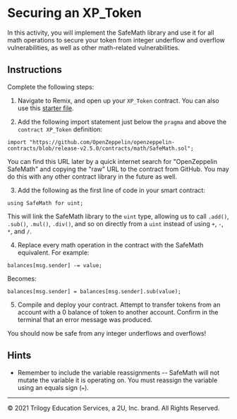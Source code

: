 # Securing an XP_Token

In this activity, you will implement the SafeMath library and use it for all math operations to secure your token from integer underflow and overflow vulnerabilities, as well as other math-related vulnerabilities.

## Instructions

Complete the following steps:

1. Navigate to Remix, and open up your `XP_Token` contract. You can also use this [starter file](./Unsolved/XP_Token.sol).

2. Add the following import statement just below the `pragma` and above the `contract XP_Token` definition:

  ```solidity
  import "https://github.com/OpenZeppelin/openzeppelin-contracts/blob/release-v2.5.0/contracts/math/SafeMath.sol";
  ```

You can find this URL later by a quick internet search for "OpenZeppelin SafeMath" and copying the "raw" URL to the contract from GitHub. You may do this with any other contract library in the future as well.

3. Add the following as the first line of code in your smart contract:

  ```solidity
  using SafeMath for uint;
  ```

This will link the SafeMath library to the `uint` type, allowing us to call `.add()`, `.sub()`, `.mul()`, `.div()`, and so on directly from a `uint` instead of using `+`, `-`, `*`, and `/`.

4. Replace every math operation in the contract with the SafeMath equivalent. For example:

  ```solidity
  balances[msg.sender] -= value;
  ```

  Becomes:

  ```solidity
  balances[msg.sender] = balances[msg.sender].sub(value);
  ```

5. Compile and deploy your contract. Attempt to transfer tokens from an account with a 0 balance of token to another account. Confirm in the terminal that an error message was produced.

You should now be safe from any integer underflows and overflows!

## Hints

* Remember to include the variable reassignments -- SafeMath will not mutate the variable it is operating on. You must reassign the variable using an equals sign (`=`).

---

© 2021 Trilogy Education Services, a 2U, Inc. brand. All Rights Reserved.
